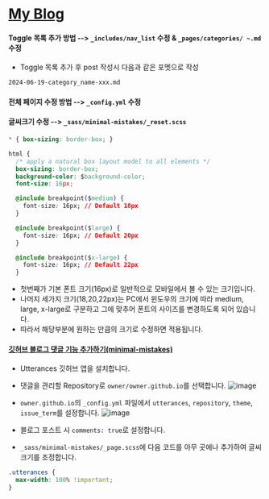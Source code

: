 # [My Blog](https://sandokim.github.io/)

#### Toggle 목록 추가 방법 --> `_includes/nav_list` 수정 & `_pages/categories/ ~.md` 수정
- Toggle 목록 추가 후 post 작성시 다음과 같은 포멧으로 작성
```html
2024-06-19-category_name-xxx.md
```

#### 전체 페이지 수정 방법 --> `_config.yml` 수정

#### 글씨크기 수정 --> `_sass/minimal-mistakes/_reset.scss` 

```css
* { box-sizing: border-box; }

html {
  /* apply a natural box layout model to all elements */
  box-sizing: border-box;
  background-color: $background-color;
  font-size: 16px;

  @include breakpoint($medium) {
    font-size: 16px; // Default 18px
  }

  @include breakpoint($large) {
    font-size: 16px; // Default 20px
  }

  @include breakpoint($x-large) {
    font-size: 16px; // Default 22px
  }
```

- 첫번째가 기본 폰트 크기(16px)로 일반적으로 모바일에서 볼 수 있는 크기입니다.
- 나머지 세가지 크기(18,20,22px)는 PC에서 윈도우의 크기에 따라 medium, large, x-large로 구분하고 그에 맞추어 폰트의 사이즈를 변경하도록 되어 있습니다.
- 따라서 해당부분에 원하는 만큼의 크기로 수정하면 적용됩니다.

#### [깃허브 블로그 댓글 기능 추가하기(minimal-mistakes)](https://0530hwi.github.io/custom_blog/Custom_GitBlog5/)

- Utterances 깃허브 앱을 설치합니다.
- 댓글을 관리할 Repository로 `owner/owner.github.io`를 선택합니다.
![image](https://github.com/sandokim/sandokim.github.io/assets/74639652/0c281be4-03df-4fbf-981f-3b65d194bf1e)

- `owner.github.io`의 `_config.yml` 파일에서 `utterances`, `repository`, `theme`, `issue_term`를 설정합니다.
![image](https://github.com/sandokim/sandokim.github.io/assets/74639652/f84c1955-1eea-4aa0-82cc-380d424ca506)

- 블로그 포스트 시 `comments: true`로 설정합니다.

- `_sass/minimal-mistakes/_page.scss`에 다음 코드를 아무 곳에나 추가하여 글씨 크기를 조정합니다.
```css
.utterances {
  max-width: 100% !important;
}
```

